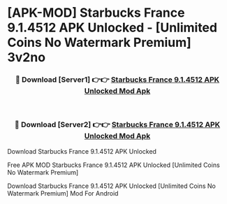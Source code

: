 # [APK-MOD] Starbucks France 9.1.4512 APK Unlocked - [Unlimited Coins No Watermark Premium] 3v2no



<div align="center">
<h3>🔴 Download [Server1] 👉👉 <a href="https://momento.my/?title=Starbucks_France_9.1.4512_APK_Unlocked">Starbucks France 9.1.4512 APK Unlocked Mod Apk</a></h3><br>

<h3>🔴 Download [Server2] 👉👉 <a href="https://momento.my/?title=Starbucks_France_9.1.4512_APK_Unlocked">Starbucks France 9.1.4512 APK Unlocked Mod Apk</a></h3>
</div>



Download Starbucks France 9.1.4512 APK Unlocked 

Free APK MOD Starbucks France 9.1.4512 APK Unlocked [Unlimited Coins No Watermark Premium]

Download Starbucks France 9.1.4512 APK Unlocked [Unlimited Coins No Watermark Premium] Mod For Android
